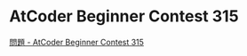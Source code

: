 AtCoder Beginner Contest 315
===

[問題 - AtCoder Beginner Contest 315](https://atcoder.jp/contests/abc315/tasks)
